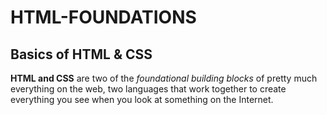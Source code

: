 # HTML-FOUNDATIONS

## Basics of HTML & CSS

**HTML and CSS** are two of the *foundational building blocks* of pretty much everything on the web, two languages that work together to create everything you see when you look at something on the Internet.


